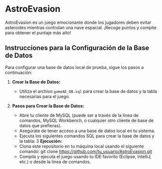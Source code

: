 # AstroEvasion

AstroEvasion es un juego emocionante donde los jugadores deben evitar asteroides mientras controlan una nave espacial. ¡Recoge puntos y compite para obtener el puntaje más alto!

## Instrucciones para la Configuración de la Base de Datos

Para configurar una base de datos local de prueba, sigue los pasos a continuación:

1. **Crear la Base de Datos:**
   - Utiliza el archivo `gameAE_DB.sql` para crear la base de datos y la tabla necesarias para el juego.

2. **Pasos para Crear la Base de Datos:**
   - Abre tu cliente de MySQL (puede ser a través de la línea de comandos, MySQL Workbench, o cualquier otro cliente de base de datos que prefieras).
   - Asegúrate de tener acceso a una base de datos local en tu sistema.
   - Ejecuta los siguientes comandos SQL para crear la base de datos y la tabla:
3 **Ejecución:**
   - Clona este repositorio en tu máquina local usando el siguiente comando: git clone https://github.com/tu_usuario/AstroEvasion.git
   - Compila y ejecuta el juego usando tu IDE favorito (Eclipse, IntelliJ, etc.) o desde la línea de comandos.
